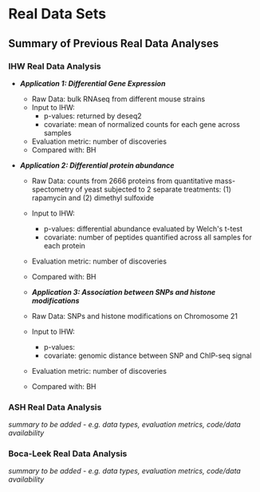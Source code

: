 # Real Data Sets

## Summary of Previous Real Data Analyses

### IHW Real Data Analysis

- ***Application 1: Differential Gene Expression***
  - Raw Data: bulk RNAseq from different mouse strains
  - Input to IHW: 
    - p-values: returned by deseq2
    - covariate: mean of normalized counts for each gene across samples
  - Evaluation metric: number of discoveries
  - Compared with: BH

- ***Application 2: Differential protein abundance***
  - Raw Data: counts from 2666 proteins from quantitative mass-spectometry of yeast subjected to 2 separate treatments: (1) rapamycin and (2) dimethyl   sulfoxide
  - Input to IHW: 
    - p-values: differential abundance evaluated by Welch's t-test
    - covariate: number of peptides quantified across all samples for each protein
  - Evaluation metric: number of discoveries
  - Compared with: BH
  
  - ***Application 3: Association between SNPs and histone modifications***
  - Raw Data: SNPs and histone modifications on Chromosome 21
  - Input to IHW: 
    - p-values: 
    - covariate: genomic distance between SNP and ChIP-seq signal
  - Evaluation metric: number of discoveries
  - Compared with: BH


### ASH Real Data Analysis
*summary to be added - e.g. data types, evaluation metrics, code/data availability*


### Boca-Leek Real Data Analysis
*summary to be added - e.g. data types, evaluation metrics, code/data availability*

